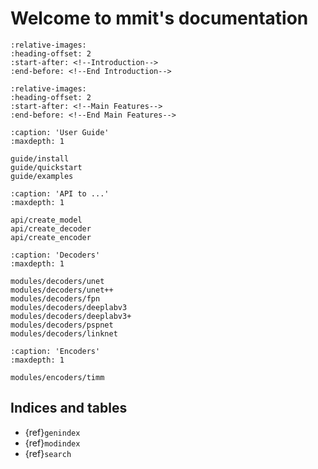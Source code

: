 # Welcome to mmit's documentation

```{include} ../../README.md
:relative-images:
:heading-offset: 2
:start-after: <!--Introduction-->
:end-before: <!--End Introduction-->
```

```{include} ../../README.md
:relative-images:
:heading-offset: 2
:start-after: <!--Main Features-->
:end-before: <!--End Main Features-->
```

```{toctree}
:caption: 'User Guide'
:maxdepth: 1

guide/install
guide/quickstart
guide/examples
```

```{toctree}
:caption: 'API to ...'
:maxdepth: 1

api/create_model
api/create_decoder
api/create_encoder
```

```{toctree}
:caption: 'Decoders'
:maxdepth: 1

modules/decoders/unet
modules/decoders/unet++
modules/decoders/fpn
modules/decoders/deeplabv3
modules/decoders/deeplabv3+
modules/decoders/pspnet
modules/decoders/linknet
```

```{toctree}
:caption: 'Encoders'
:maxdepth: 1

modules/encoders/timm
```

## Indices and tables

- {ref}`genindex`
- {ref}`modindex`
- {ref}`search`
